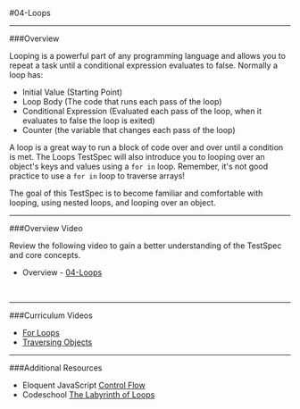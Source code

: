 #04-Loops
<hr>

###Overview

Looping is a powerful part of any programming language and allows you to repeat a task until a conditional expression evaluates to false.  Normally a loop has:

- Initial Value (Starting Point)
- Loop Body (The code that runs each pass of the loop)
- Conditional Expression (Evaluated each pass of the loop, when it evaluates to false the loop is exited)
- Counter (the variable that changes each pass of the loop)

A loop is a great way to run a block of code over and over until a condition is met.  The Loops TestSpec will also introduce you to looping over an object's keys and values using a `for in` loop. Remember, it's not good practice to use a `for in` loop to traverse arrays!

The goal of this TestSpec is to become familiar and comfortable with looping, using nested loops, and looping over an object.

<hr>

###Overview Video

Review the following video to gain a better understanding of the TestSpec and core concepts.

- Overview - [04-Loops]()

<br>
<hr>

###Curriculum Videos

 - [For Loops](https://learn.fullstackacademy.com/workshop/57a21d1d39616e0300f91dd6/content/57accf0ab95bba03002d5f80/text)
 - [Traversing Objects](https://learn.fullstackacademy.com/workshop/57a21d1d39616e0300f91dd6/content/57accf04b95bba03002d5f7e/text)

<hr>

###Additional Resources

- Eloquent JavaScript [Control Flow](http://eloquentjavascript.net/02_program_structure.html#p_t55fBgZ9ww)
- Codeschool [The Labyrinth of Loops](http://javascript-roadtrip-part2.codeschool.com/levels/1)
